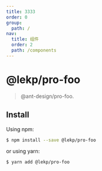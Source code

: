 ```yaml
---
title: 3333
order: 0
group:
  path: /
nav:
  title: 组件
  order: 2
  path: /components
---
```


# @lekp/pro-foo

> @ant-design/pro-foo.

## Install

Using npm:

```bash
$ npm install --save @lekp/pro-foo
```

or using yarn:

```bash
$ yarn add @lekp/pro-foo
```
